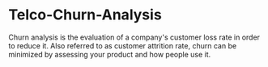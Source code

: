 # Telco-Churn-Analysis
Churn analysis is the evaluation of a company's customer loss rate in order to reduce it. Also referred to as customer attrition rate, churn can be minimized by assessing your product and how people use it.
